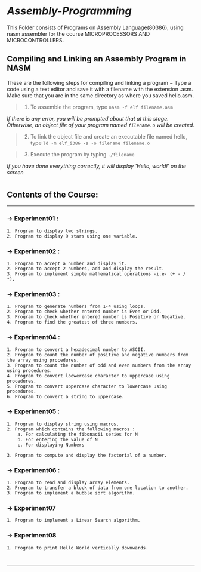 # *Assembly-Programming*

This Folder consists of Programs on Assembly Language(80386), using nasm assembler for the course MICROPROCESSORS AND MICROCONTROLLERS.

## **Compiling and Linking an Assembly Program in NASM**

These are the following steps for compiling and linking a program −
Type a code using a text editor and save it with a filename with the extension .asm.
Make sure that you are in the same directory as where you saved hello.asm.

> 1. To assemble the program, type ```nasm -f elf filename.asm```

*If there is any error, you will be prompted about that at this stage. Otherwise, an object file of your program named ```filename.o``` will be created.*

> 2. To link the object file and create an executable file named hello, type ```ld -m elf_i386 -s -o filename filename.o```

> 3. Execute the program by typing ```./filename```

*If you have done everything correctly, it will display 'Hello, world!' on the screen.*

#
## Contents of the Course: 
---
### -> Experiment01 :
    1. Program to display two strings.
    2. Program to display 9 stars using one variable.

### -> Experiment02 :
    1. Program to accept a number and display it.
    2. Program to accept 2 numbers, add and display the result.
    3. Program to implement simple mathematical operations -i.e- (+ - / *).

### -> Experiment03 :
    1. Program to generate numbers from 1-4 using loops.
    2. Program to check whether entered number is Even or Odd.
    3. Program to check whether entered number is Positive or Negative.
    4. Program to find the greatest of three numbers.

### -> Experiment04 : 
    1. Program to convert a hexadecimal number to ASCII.
    2. Program to count the number of positive and negative numbers from the array using procedures.
    3. Program to count the number of odd and even numbers from the array using procedures.
    4. Program to convert loowercase character to uppercase using procedures.
    5. Program to convert uppercase character to lowercase using procedures.
    6. Program to convert a string to uppercase.
    
### -> Experiment05 : 
    1. Program to display string using macros.
    2. Program which contains the following macros :
        a. For calculating the fibonacii series for N
        b. For entering the value of N
        c. For displaying Numbers

    3. Program to compute and display the factorial of a number.

### -> Experiment06 : 
    1. Program to read and display array elements.
    2. Program to transfer a block of data from one location to another.
    3. Program to implement a bubble sort algorithm.

### -> Experiment07
    1. Program to implement a Linear Search algorithm.

### -> Experiment08
    1. Program to print Hello World vertically downwards.
#
---
